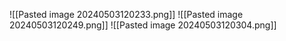![[Pasted image 20240503120233.png]]
![[Pasted image 20240503120249.png]]
![[Pasted image 20240503120304.png]]
